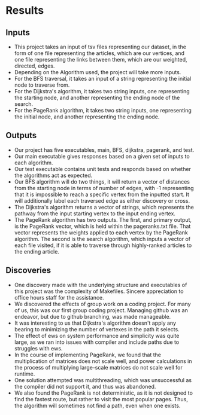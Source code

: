 
# Results

## Inputs
* This project takes an input of tsv files representing our dataset, in the form of one file representing the articles, which are our vertices, and one file representing the links between them, which are our weighted, directed, edges.
* Depending on the Algorithm used, the project will take more inputs.
* For the BFS traversal, it takes an input of a string representing the initial node to traverse from.
* For the Dijkstra's algorithm, it takes two string inputs, one representing the starting node, and another representing the ending node of the search.
* For the PageRank algorithm, it takes two string inputs, one representing the initial node, and another representing the ending node.

## Outputs
* Our project has five executables, main, BFS, dijkstra, pagerank, and test.
* Our main executable gives responses based on a given set of inputs to each algorithm.
* Our test executable contains unit tests and responds based on whether the algorithms act as expected.
* Our BFS algorithm will do two things, it will return a vector of distances from the starting node in terms of number of edges, with -1 representing that it is impossible to reach a specific vertex from the inputted start. It will additionally label each traversed edge as either discovery or cross.
* The Dijkstra's algorithm returns a vector of strings, which represents the pathway from the input starting vertex to the input ending vertex.
* The PageRank algorithm has two outputs. The first, and primary output, is the PageRank vector, which is held within the pageranks.txt file. That vector represents the weights applied to each vertex by the PageRank algorithm. The second is the search algorithm, which inputs a vector of each file visited, if it is able to traverse through highly-ranked articles to the ending article.

## Discoveries
* One discovery made with the underlying structure and executables of this project was the complexity of Makefiles. Sincere appreciation to office hours staff for the assistance.
* We discovered the effects of group work on a coding project. For many of us, this was our first group coding project. Managing github was an endeavor, but due to github branching, was made manageable.
* It was interesting to us that Dijkstra's algorithm doesn't apply any bearing to minimizing the number of vertexes in the path it selects.
* The effect of ews on system performance and simplicity was quite large, as we ran into issues with compiler and include paths due to struggles with ews.
* In the course of implementing PageRank, we found that the multiplication of matrices does not scale well, and power calculations in the process of multiplying large-scale matrices do not scale well for runtime.
* One solution attempted was multithreading, which was unsuccessful as the compiler did not support it, and thus was abandoned.
* We also found the PageRank is not deterministic, as it is not designed to find the fastest route, but rather to visit the most popular pages. Thus, the algorithm will sometimes not find a path, even when one exists.